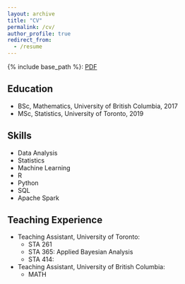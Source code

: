 ```yaml
---
layout: archive
title: "CV"
permalink: /cv/
author_profile: true
redirect_from:
  - /resume
---
```


{% include base_path %}: <a href="https://cyrusmaz.github.io/files/cv.pdf">PDF</a>

## Education
* BSc, Mathematics, University of British Columbia, 2017
* MSc, Statistics, University of Toronto, 2019

## Skills
* Data Analysis
* Statistics
* Machine Learning
* R
* Python
* SQL
* Apache Spark

## Teaching Experience
* Teaching Assistant, University of Toronto:
  * STA 261
  * STA 365: Applied Bayesian Analysis
  * STA 414: 
* Teaching Assistant, University of British Columbia:
  * MATH 
